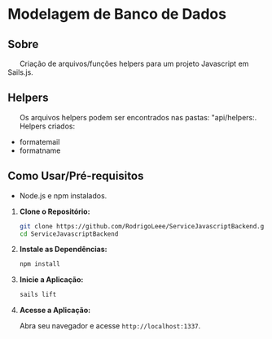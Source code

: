 # Modelagem de Banco de Dados

## Sobre

&nbsp;&nbsp;&nbsp;&nbsp;&nbsp;&nbsp;Criação de arquivos/funções helpers para um projeto Javascript em Sails.js.

## Helpers

&nbsp;&nbsp;&nbsp;&nbsp;&nbsp;&nbsp;Os arquivos helpers podem ser encontrados nas pastas: "api/helpers:.
&nbsp;&nbsp;&nbsp;&nbsp;&nbsp;&nbsp;Helpers criados:
- formatemail
- formatname

## Como Usar/Pré-requisitos

- Node.js e npm instalados.

1. **Clone o Repositório:**

   ```bash
   git clone https://github.com/RodrigoLeee/ServiceJavascriptBackend.git
   cd ServiceJavascriptBackend
   ```

2. **Instale as Dependências:**

   ```bash
   npm install
   ```

3. **Inicie a Aplicação:**

   ```bash
   sails lift
   ```

4. **Acesse a Aplicação:**

   Abra seu navegador e acesse `http://localhost:1337`.


